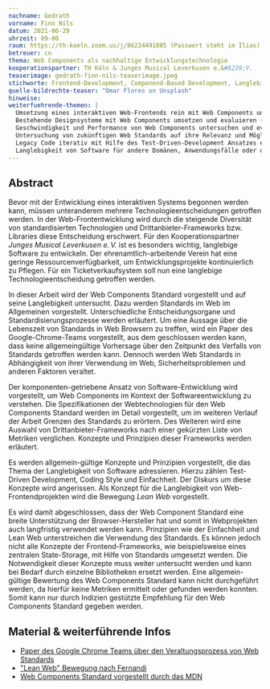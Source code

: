 ```yaml
---
nachname: Gedrath
vorname: Finn Nils
datum: 2021-06-29
uhrzeit: 09-00
raum: https://th-koeln.zoom.us/j/86224491085 (Passwort steht im Ilias)
betreuer: cn
thema: Web Components als nachhaltige Entwicklungstechnologie
kooperationspartner: TH Köln & Junges Musical Leverkusen e.&#8239;V.
teaserimage: gedrath-finn-nils-teaserimage.jpeg
stichworte: Frontend-Development, Componend-Based Development, Langlebigkeit, Lean Web, Technologieauswahl, JavaScript-Frameworks, Standards, Web Components
quelle-bildrechte-teaser: "Omar Flores on Unsplash"
hinweise:
weiterfuehrende-themen: |
  Umsetzung eines interaktiven Web-Frontends rein mit Web Components und Web Standards. //
  Bestehende Designsysteme mit Web Components umsetzen und evaluieren (Material, Carbon, Adobe etc.) //
  Geschwindigkeit und Performance von Web Components untersuchen und evaluieren. Methoden zur Verbesserung ermitteln. //
  Untersuchung von zukünftigen Web Standards auf ihre Relevanz und Möglichkeiten. Ausblick auf neue Webtechnologien. //
  Legacy Code iterativ mit Hilfe des Test-Driven-Development Ansatzes erneuern. //
  Langlebigkeit von Software für andere Domänen, Anwendungsfälle oder organisatorische Anforderungen untersuchen.
---
```


## Abstract

Bevor mit der Entwicklung eines interaktiven Systems begonnen werden kann, müssen unteranderem mehrere Technologieentscheidungen getroffen werden. In der Web-Frontentwicklung wird durch die steigende Diversität von standardisierten Technologien und Drittanbieter-Frameworks bzw. Libraries diese Entscheidung erschwert. Für den Kooperationspartner *Junges Musical Leverkusen e.&#8239;V.* ist es besonders wichtig, langlebige Software zu entwickeln. Der ehrenamtlich-arbeitende Verein hat eine geringe Ressourcenverfügbarkeit, um Entwicklungsprojekte kontinuierlich zu Pflegen. Für ein Ticketverkaufsystem soll nun eine langlebige Technologieentscheidung getroffen werden.

In dieser Arbeit wird der Web Components Standard vorgestellt und auf seine Langlebigkeit untersucht. Dazu werden Standards im Web im Allgemeinen vorgestellt. Unterschiedliche Entscheidungsorgane und Standardisierungsprozesse werden erläutert. Um eine Aussage über die Lebenszeit von Standards in Web Browsern zu treffen, wird ein Paper des Google-Chrome-Teams vorgestellt, aus dem geschlossen werden kann, dass keine allgemeingültige Vorhersage über den Zeitpunkt des Verfalls von Standards getroffen werden kann. Dennoch werden Web Standards in Abhängigkeit von ihrer Verwendung im Web, Sicherheitsproblemen und anderen Faktoren veraltet.

Der komponenten-getriebene Ansatz von Software-Entwicklung wird vorgestellt, um Web Components im Kontext der Softwareentwicklung zu verstehen. Die Spezifikationen der Webtechnologien für den Web Components Standard werden im Detail vorgestellt, um im weiteren Verlauf der Arbeit Grenzen des Standards zu erörtern. Des Weiteren wird eine Auswahl von Drittanbieter-Frameworks nach einer gekürzten Liste von Metriken verglichen. Konzepte und Prinzipien dieser Frameworks werden erläutert.

Es werden allgemein-gültige Konzepte und Prinzipien vorgestellt, die das Thema der Langlebigkeit von Software adressieren. Hierzu zählen Test-Driven Development, Coding Style und Einfachheit. Der Diskurs um diese Konzepte wird angerissen. Als Konzept für die Langlebigkeit von Web-Frontendprojekten wird die Bewegung *Lean Web* vorgestellt.

Es wird damit abgeschlossen, dass der Web Component Standard eine breite Unterstützung der Browser-Hersteller hat und somit in Webprojekten auch langfristig verwendet werden kann. Prinzipien wie der Einfachheit und Lean Web unterstreichen die Verwendung des Standards. Es können jedoch nicht alle Konzepte der Frontend-Frameworks, wie beispielsweise eines zentralen State-Storage, mit Hilfe von Standards umgesetzt werden. Die Notwendigkeit dieser Konzepte muss weiter untersucht werden und kann bei Bedarf durch einzelne Bibliotheken ersetzt werden. Eine allgemein-gültige Bewertung des Web Components Standard kann nicht durchgeführt werden, da hierfür keine Metriken ermittelt oder gefunden werden konnten. Somit kann nur durch Indizien gestützte Empfehlung für den Web Components Standard gegeben werden.


## Material & weiterführende Infos

- [Paper des Google Chrome Teams über den Veraltungsprozess von Web Standards](https://doi.org/10.1109/ICSE-SEIP.2019.00044)
- ["Lean Web" Bewegung nach Fernandi](https://leanweb.dev/)
- [Web Components Standard vorgestellt durch das MDN](https://developer.mozilla.org/en-US/docs/Web/Web_Components)

